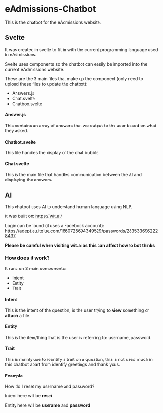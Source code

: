 # eAdmissions-Chatbot
This is the chatbot for the eAdmissions website.

## Svelte
It was created in svelte to fit in with the current programming language used in eAdmissions.

Svelte uses components so the chatbot can easily be imported into the current eAdmissions website.

These are the 3 main files that make up the component (only need to upload these files to update the chatbot):
- Answers.js
- Chat.svelte
- Chatbox.svelte

#### Answer.js
This contains an array of answers that we output to the user based on what they asked.

#### Chatbot.svelte
This file handles the display of the chat bubble.

#### Chat.svelte
This is the main file that handles communication between the AI and displaying the answers.

## AI
This chatbot uses AI to understand human language using NLP.

It was built on: https://wit.ai/

Login can be found (it uses a Facebook account): https://adept.eu.itglue.com/1660725694349529/passwords/2835336962228437 

**Please be careful when visiting wit.ai as this can affect how to bot thinks**

### How does it work?
It runs on 3 main components:
- Intent
- Entity
- Trait

#### Intent
This is the intent of the question, is the user trying to **view** something or **attach** a file.

#### Entity
This is the item/thing that is the user is referring to: username, password.

#### Trait
This is mainly use to identify a trait on a question, this is not used much in this chatbot apart from identify greetings and thank yous.

#### Example
How do I reset my username and password?

Intent here will be **reset**

Entity here will be **userame** and **password**


